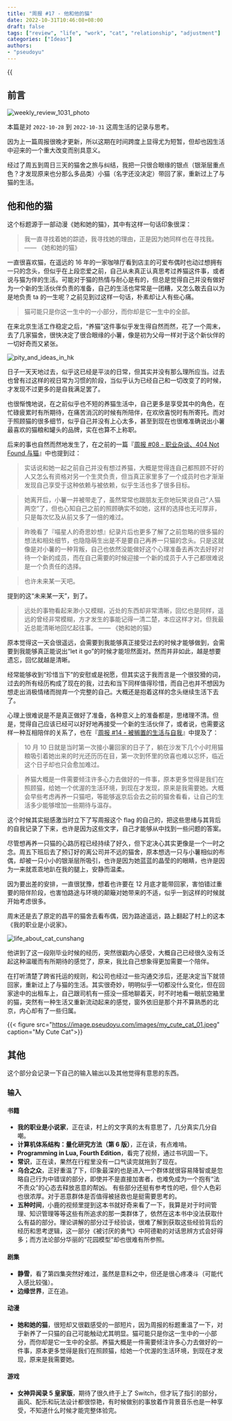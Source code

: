 ```yaml
---
title: "周报 #17 - 他和他的猫"
date: 2022-10-31T10:46:08+08:00
draft: false
tags: ["review", "life", "work", "cat", "relationship", "adjustment"]
categories: ["Ideas"]
authors:
- "pseudoyu"
---
```


{{<audio src="audios/here_after_us.mp3" caption="《后来的我们 - 五月天》" >}}

## 前言

![weekly_review_1031_photo](https://image.pseudoyu.com/images/weekly_review_1031_photo.png)

本篇是对 `2022-10-28` 到 `2022-10-31` 这周生活的记录与思考。

因为上一篇周报很晚才更新，所以这期在时间跨度上显得尤为短暂，但却也因生活中迎来的一个重大改变而别具意义。

经过了周五到周日三天的猫舍之旅与纠结，我把一只很合眼缘的银点（银渐层重点色？才发现原来也分那么多品类）小猫（名字还没决定）带回了家，重新过上了与猫的生活。

## 他和他的猫

这个标题源于一部动漫《她和她的猫》，其中有这样一句话印象很深：

> 我一直寻找着她的踪迹，我寻找她的理由，正是因为她同样也在寻找我。 —— 《她和她的猫》

一直很喜欢猫，在遥远的 16 年的一家咖啡厅看到店主的可爱布偶时也动过想拥有一只的念头，但似乎在上段恋爱之前，自己从未真正认真思考过养猫这件事，或者说与猫为伴的生活。可能对于猫的热情与耐心是有的，但总是觉得自己并没有做好为一个新的生活伙伴负责的准备，自己的生活也常常是一团糟，又怎么敢去自以为是地负责 ta 的一生呢？之前见到过这样一句话，朴素却让人有些心痛。

> 猫可能只是你这一生中的一小部分，而你却是它一生中的全部。

在来北京生活工作稳定之后，“养猫”这件事似乎发生得自然而然，花了一个周末，去了几家猫舍，很快决定了很合眼缘的小薯，像是初为父母一样对于这个新伙伴的一切好奇而又紧张。

![pity_and_ideas_in_hk](https://image.pseudoyu.com/images/pity_and_ideas_in_hk.png)

日子一天天地过去，似乎这已经是平淡的日常，但其实并没有那么理所应当。过去也曾有过这样的视日常为习惯的阶段，当似乎认为已经自己和一切改变了的时候，才发现不过更多的是自我满足罢了。

也很惭愧地说，在之前似乎也不短的养猫生活中，自己更多是享受其中的角色，在忙碌疲累时有所期待，在痛苦消沉的时候有所陪伴，在欢欣喜悦时有所寄托。而对于照顾猫的很多细节，似乎自己并没有上心太多，甚至到现在也很难准确说出小薯最喜欢的猫粮和罐头的品牌，实在也算不上称职。

后来的事也自然而然地发生了，在之前的一篇『[周报 #08 - 职业杂谈、404 Not Found 与猫](https://www.pseudoyu.com/en/2022/08/22/weekly_review_20220822/)』中也提到过：

> 实话说和她一起之前自己并没有想过养猫，大概是觉得连自己都照顾不好的人又怎么有资格对另一个生灵负责，但当真正家里多了一个成员时也才渐渐发现自己享受于这种依赖与被依赖，似乎生活也多了很多目标。

> 她离开后，小薯一并被带走了，虽然常常也跟朋友无奈地玩笑说自己“人猫两空”了，但也心知自己之前的照顾确实不如她，这样的选择也无可厚非，只是每次忆及从前又多了一倍的难过。

> 昨晚看了『喵星人的奇思妙想』纪录片后也更多了解了之前忽略的很多猫的想法和相处细节，也隐隐萌生出是不是要自己再养一只猫的念头。只是这就像是对小薯的一种背叛，自己也依然没能做好这个心理准备去再次去好好对待一个新的成员，而在自己需要的时候迎接一个新的成员于人于己都很难说是一个负责任的选择。

> 也许未来某一天吧。

提到的这“未来某一天”，到了。

> 远处的事物看起来渺小又模糊，近处的东西却非常清晰，回忆也是同样，遥远的曾经非常模糊，方才发生的事能记得一清二楚，本应这样才对。但我最近总能清晰地回忆起往事。 —— 《她和她的猫》

原本觉得这一天会很遥远，会需要到我能够真正接受过去的时候才能够做到，会需要到我能够真正能说出“let it go”的时候才能坦然面对。然而并非如此，越是想要遗忘，回忆就越是清晰。

经常能够收到“珍惜当下”的安慰或是祝愿，但其实这于我而言是一个很狡猾的词，过去的所有经历构成了现在的我，过去和当下同样值得珍惜，而自己也并不想因为想走出消极情绪而抛弃一个完整的自己。大概还是抱着这样的念头继续生活下去了。

心理上很难说是不是真正做好了准备，各种意义上的准备都是，思绪理不清。但是，觉得自己应该已经可以好好地再接受一个新的生活伙伴了，或者说，也需要这样一种互相陪伴的关系了，也在『[周报 #14 - 被搁置的生活与自我](https://www.pseudoyu.com/en/2022/10/09/weekly_review_20221009/)』中提及了：

> 10 月 10 日就是当时第一次接小薯回家的日子了，躺在沙发下几个小时用猫粮吸引着她出来的时光还历历在目，第一次到怀里的欣喜也难以忘怀，临近这个日子却也只会愈加难过。

> 养猫大概是一件需要倾注许多心力去做好的一件事，原本更多觉得是我们在照顾猫，给她一个优渥的生活环境，到现在才发现，原来是我需要她。大概会早些考虑再养一只猫吧，等能够返京后会去之前的猫舍看看，让自己的生活多少能够增加一些期待与温存。

这个时候其实挺感激当时立下了写周报这个 flag 的自己的，把这些思绪与其背后的自我记录了下来，也许是因为这些文字，自己才能够从中找到一些问题的答案。

尽管想再养一只猫的心路历程已经持续了好久，但下定决心其实更像是一个一时之念。周五下班后去了预订好的离公司并不远的猫舍，原本想选一只与小薯相似的布偶，却被一只小小的银渐层所吸引，也许是因为她蓝蓝的晶莹的的眼睛，也许是因为一来就乖乖地趴在我的腿上，安静而温柔。

因为要出差的安排，一直很犹豫，想着也许要在 12 月底才能带回家，害怕错过重要的陪伴阶段，也害怕路途与环境的颠簸对她带来的不适，似乎一到这样的时候就开始考虑很多。

周末还是去了原定的昌平的猫舍去看布偶，因为路途遥远，路上翻起了村上的这本《我的职业是小说家》。

![life_about_cat_cunshang](https://image.pseudoyu.com/images/life_about_cat_cunshang.jpeg)

他讲到了这一段刚毕业时候的经历，突然很戳内心感受，大概自己已经很久没有泛起这种温暖而有所期待的感觉了，原来，我比自己想象得更加需要一个陪伴。

在打听清楚了跨省托运的规则，和公司也经过一些沟通交涉后，还是决定当下就领回家，重新过上了与猫的生活。其实很奇妙，明明似乎一切都没什么变化，但在回家途中的出租车上，自己跟司机有一搭没一搭地聊着天，时不时地看一眼航空箱里的猫，突然有一种生活又重新流动起来的感觉，窗外依旧是那个并不算熟悉的北京，内心却有了一些归属。

{{< figure src="https://image.pseudoyu.com/images/my_cute_cat_01.jpeg" caption="My Cute Cat">}}

## 其他

这个部分会记录一下自己的输入输出以及其他觉得有意思的东西。

### 输入

#### 书籍

- **我的职业是小说家**，正在读，村上的文字真的太有意思了，几分真实几分自嘲。
- **计算机体系结构：量化研究方法（第 6 版）**，正在读，有点难啃。
- **Programming in Lua, Fourth Edition**，看完了视频，通过书巩固一下。
- **常识**，正在读，果然在行程里没有一口气读完就拖到了现在。
- **乌合之众**，正好重温了下，印象最深的也是进入一个群体就很容易降智或是忽略自己行为中错误的部分，即使并不是直接加害者，也难免成为一个抱有“法不责众”的心态去释放恶意的帮凶。 有些部分还挺有参考性的吧，但个人色彩也很浓厚。对于恶意群体是否值得被拯救也是挺需要思考的。
- **五种时间**，小鹿的视频里提到这本书就好奇来看了一下，我算是对于时间管理、知识管理等等这些有所追求的那一类群体了，依然在这本书中没法获取什么有益的部分。理论讲解的部分过于经验谈，很难了解到获取这些经验背后的经历和思考逻辑，这一部分《被讨厌的勇气》中阿德勒的对话思辨方式会好得多；而方法论部分华丽的“花园模型”却也很难有所参照。

#### 剧集

- **静雪**，看了第四集突然好难过，虽然是意料之中，但还是很心疼凑斗（可能代入感比较强）。
- **边缘世界**，正在追。

#### 动漫

- **她和她的猫**，很短却又很戳感受的一部短片，因为周报的标题重温了一下，对于新养了一只猫的自己可能触动尤其明显。猫可能只是你这一生中的一小部分，而你却是它一生中的全部。养猫大概是一件需要倾注许多心力去做好的一件事，原本更多觉得是我们在照顾猫，给她一个优渥的生活环境，到现在才发现，原来是我需要她。

#### 游戏

- **女神异闻录 5 皇家版**，期待了很久终于上了 Switch，但才玩了指引的部分，画风、配乐和玩法设计都很惊艳，有时候做别的事放着作背景音乐也是一种享受，不知道什么时候才能完整体验完。
